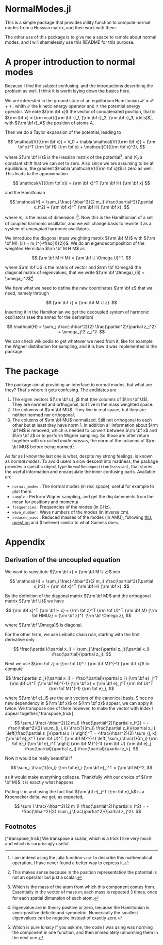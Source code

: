 # NormalModes.jl

This is a simple package that provides utility function to compute normal modes from a Hessian matrix, and then work with them.

The other use of this package is to give me a space to ramble about normal modes, and I will shamelessly use this README for this purpose.

# A proper introduction to normal modes

Because I find the subject confusing, and the introductions describing the problem as well, I think it is worth laying down the basics here.

We are interested in the ground state of an equilibrium Hamiltonian $\mathcal{H} = \mathcal{T} + \mathcal{V}$, whith $\mathcal{T}$ the kinetic energy operator and $\mathcal{V}$ the potential energy operator. We note ${\rm \bf x}$ the vector of concatenated position, that is ${\rm \bf x} = {\rm vcat}({\rm \bf r}_1, {\rm \bf r}_2, {\rm \bf r}_3, \dots)$[^julia], with ${\rm \bf r}_A$ the position of atoms $A$.

Then we do a Taylor expansion of the potential, leading to

$$
\mathcal{V}({\rm \bf x}) = V_0 + \nabla \mathcal{V}({\rm \bf x}) + {\rm \bf x}^T {\rm \bf H} {\rm \bf x} + \mathcal{O}({\rm \bf x}^3),
$$

where ${\rm \bf H}$ is the Hessian matrix of the potential[^potential], and $V_0$ a constant shift that we can set to zero. Also since we are assuming to be at equilibrium, the gradient $\nabla \mathcal{V}({\rm \bf x})$ is zero as well. This leads to the approximation

$$
\mathcal{V}({\rm \bf x}) = {\rm \bf x}^T {\rm \bf H} {\rm \bf x}
$$

and the Hamiltonian

$$
\mathcal{H} = \sum_i \frac{-\hbar^2}{2 m_i} \frac{\partial^2}{\partial x_i^2} + {\rm \bf x}^T {\rm \bf H} {\rm \bf x},
$$

where $m_i$ is the mass of dimension $i$[^mass]. Now this is the Hamiltionian of a set of coupled harmonic oscillator, and we will change basis to rewrite it as a system of *uncoupled* harmonic oscillators.

We introduce the diagonal mass weighting matrix ${\rm \bf M}$ with ${\rm \bf M}_{ii} = m_i^{-\frac{1}{2}}$. We do an eigendecomposition of the weighted Hermitian $\rm \bf M H M$ as

$$
{\rm \bf M H M} = {\rm \bf U \Omega U}^T,
$$

where $\rm \bf U$ is the matrix of vector and $\rm \bf \Omega$ the diagonal matrix of eigenvalues, that we write ${\rm \bf \Omega}_{ii} = \omega_i^2$[^posdef].

We have what we need to define the new coordinates $\rm \bf z$ that we need, namely through

$$
{\rm \bf x} = {\rm \bf M U z}.
$$

Inserting it in the Hamiltonian we get the decoupled system of harmonic oscillators (see the annex for the derivation)

$$
\mathcal{H} = \sum_j \frac{-\hbar^2}{2} \frac{\partial^2}{\partial z_j^2} + \omega_j^2 z_j^2.
$$

We can check wikipedia to get whatever we need from it, like for example the Wigner distribution for sampling, and it is how it was implemented in the package.

# The package

The package aim at providing an interface to normal modes, but what are they? That's where it gets confusing. The andidates are

1. The eigen vectors ${\rm \bf u}_j$ that (the columns of $\rm \bf U$). They are normed and orthogonal, but live in the mass weighted space.
2. The columns of $\rm \bf MU$. They live in real space, but they are neither normed nor orthogonal.
3. The columns of $\rm \bf MU$ normalized. Still not orthogonal to each other but at least they have norm 1. In addition all information about $\rm \bf M$ is removed, which is needed to convert between $\rm \bf x$ and $\rm \bf z$ or to perform Wigner sampling. So those are ofter return together with so-called *mode masses*, the norm of the columns of $\rm \bf MU$ before being normed[^lunacy].

As far as I know the last one is what, despite my strong feelings, is known as *normal modes*. To avoid users a slow descent into madness, the package provides a specific object type `NormalDecomposition(hessian)`, that stores the useful information and encapsulate the inner confusing parts. Available are
- `normal_modes` : The normal modes (in real space), useful for example to plot them.
- `sample` : Perform Wigner sampling, and get the displacements from the mean for positions and momenta.
- `frequencies` : Frequencies of the modes (in GHz).
- `wave_number` : Wave numbers of the modes (in inverse cm).
- `reduced_mass` : Reduced masses of the modes (in AMU), following [this question](https://physics.stackexchange.com/questions/401370/normal-modes-how-to-get-reduced-masses-from-displacement-vectors-atomic-masses) and (I believe) similar to what Gamess does.

# Appendix

## Derivation of the uncoupled equation

We want to substitute ${\rm \bf x} = {\rm \bf M U z}$ into

$$
\mathcal{H} = \sum_i \frac{-\hbar^2}{2 m_i} \frac{\partial^2}{\partial x_i^2} + {\rm \bf x}^T {\rm \bf H} {\rm \bf x}.
$$

By the definition of the diagonal matrix ${\rm \bf M}$ and the orthogonal matrix ${\rm \bf U}$ we have

$$
{\rm \bf x}^T {\rm \bf H x} =
    {\rm \bf z}^T {\rm \bf U}^T {\rm \bf M} {\rm \bf HMUz} = {\rm \bf z}^T {\rm \bf \Omega z},
$$

where ${\rm \bf \Omega}$ is diagonal.

For the other term, we use Leibnitz chain rule, starting with the first derivative only

$$
\frac{\partial}{\partial x_i} =
    \sum_j \frac{\partial z_j}{\partial x_i} \frac{\partial}{\partial z_j}.
$$

Next we use ${\rm \bf z} = {\rm \bf U}^T {\rm \bf M}^{-1} {\rm \bf x}$ to compute

$$
\frac{\partial z_j}{\partial x_i} =
    \frac{\partial}{\partial x_i} {\rm \bf e}_j^T {\rm \bf U}^T {\rm \bf M}^{-1} {\rm \bf x} =
    {\rm \bf e}_j^T {\rm \bf U}^T {\rm \bf M}^{-1} {\rm \bf e}_i,
$$

where ${\rm \bf e}_i$ are the unit vectors of the canonical basis. Since no new
dependency in ${\rm \bf x}$ or ${\rm \bf z}$ appear, we can apply it
twice. We transpose one of them however, to make the vector with index $i$
appear together[^transpose_trick]

$$
\sum_i \frac{-\hbar^2}{2 m_i} \frac{\partial^2}{\partial x_i^2} =
    -\frac{\hbar^2}{2} \sum_{i, j, k} \frac{1}{m_i}
        \frac{\partial z_k}{\partial x_i}
        \left[\frac{\partial z_j}{\partial x_i} \right]^T
    = -\frac{\hbar^2}{2} \sum_{j, k}
        {\rm \bf e}_k^T {\rm \bf U}^T {\rm \bf M}^{-1}
        \left[ \sum_i \frac{1}{m_i} {\rm \bf e}_i {\rm \bf e}_i^T \right]
        {\rm \bf M}^{-1} {\rm \bf U} {\rm \bf e}_j
        \frac{\partial}{\partial z_j} \frac{\partial}{\partial z_k}.
$$

Now it would be really beautiful if

$$
\sum_i \frac{1}{m_i} {\rm \bf e}_i {\rm \bf e}_i^T = {\rm \bf M}^2,
$$

as it would make everything collapse. Thankfully with our choice of ${\rm \bf M}$ it is exactly what happens.

Putting it in and using the fact that ${\rm \bf e}_j^T {\rm \bf e}_k$ is a Kroenecker delta, we get, as expected,

$$
\sum_i \frac{-\hbar^2}{2 m_i} \frac{\partial^2}{\partial x_i^2}
    = -\frac{\hbar^2}{2} \sum_j \frac{\partial^2}{\partial z_j^2}.
$$

## Footnotes

[^julia]: I am indeed using the julia function `vcat` to describe this mathematical operation, I have never found a better way to express it.

[^potential]: This makes sense because in the position representation the potential is not an operator but just a scalar.

[^mass]: Which is the mass of the atom from which this component comes from. Essentially in the vector of mass $m_i$ each mass is repeated 3 times, once for each spatial dimension of each atom.

[^posdef]: Eigenvalue are in theory positive or zero, because the Hamiltonian is semi-positive definite and symmetric. Numerically the smallest eigenvalues can be negative instead of exactly zero.

[^annex]: The correct transformation of the derivative requires a bit of work to properly simplify, but trust me you can do it.

[^lunacy]: Which is pure lunacy if you ask me, the code I was using was norming the component in one function, and then immediately unnorming them in the next one. 

[^transpose_trick] We transpose a scalar, which is a trick I like very much and
which is surprisingly useful.
